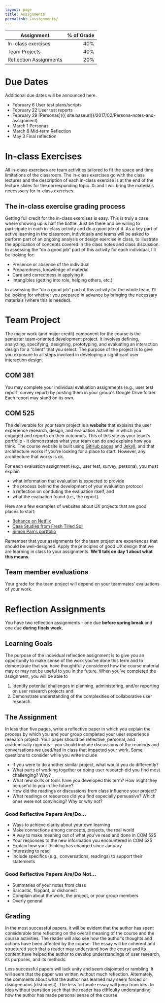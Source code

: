```yaml
---
layout: page
title: Assignments
permalink: /assignments/
---
```


| Assignment       | % of Grade           | 
| ------------- |-------------:| 
| In-class exercises     | 40% |
| Team Projects     | 40%  |
| Reflection Assignments | 20% |

# Due Dates

Additional due dates will be announced here.

- February 6 User test plans/scripts 
- February 22 User test reports
- February 29 [Personas]({{ site.baseurl}}/2017/02/Persona-notes-and-assignment)
- March 1 Personas 
- March 8 Mid-term Reflection
- May 3 Final reflection 

# In-class ExercisesAll in-class exercises are team activities tailored to fit the space and time limitations of the classroom. The in-class exercises go with the class lectures and the description of each in-class exercise is at the end of the lecture slides for the corresponding topic. Xi and I will bring the materials necesssary for in-class exercises.
## The in-class exercise grading process 
Getting full credit for the in-class exercises is easy. This is truly a case where showing up is half the battle. Just be there and be willing to participate in each in-class activity and do a good job of it. As a key part of active learning in the classroom, individuals and teams will be asked to perform part of an ongoing analysis or design exercise in class, to illustrate the application of concepts covered in the class notes and class discussion. In assessing the “do a good job” part of this activity for each individual, I'll be looking for:
- Presence or absence of the individual- Preparedness, knowledge of material- Care and correctness in applying it- Intangibles (getting into role, helping others, etc.)
In assessing the “do a good job” part of this activity for the whole team, I'll be looking for whether you prepared in advance by bringing the necessary materials (where this is needed).
# Team Project The major work (and major credit) component for the course is the semester team-oriented development project. It involves defining, analyzing, specifying, designing, prototyping, and evaluating an interaction design for a “client” that you select. The purpose of the project is to give you exposure to all steps involved in developing a significant user interaction design. 

## COM 381

You may complete your individual evaluation assignments (e.g., user test report, survey report) by posting them in your group's Google Drive folder. Each report may stand on its own.

## COM 525

The deliverable for your team project is a **website** that explains the user experience research, design, and evaluation activities in which you engaged and reports on their outcomes. This of this site as your team's portfolio - it demonstrates what your team can do and explains how you think. The course website is built using [GitHub pages](https://pages.github.com/) and [Jekyll](https://jekyllrb.com/docs/github-pages/), and that architecture works if you're looking for a place to start. However, any architecture that works is ok.

For each evaluation assignment (e.g., user test, survey, persona), you must explain 

- what information that evaluation is expected to provide
- the process behind the development of your evaluation protocol
- a reflection on conduting the evaluation itself, and 
- what the evaluation found (i.e., the report).

Here are a few examples of websites about UX projects that are good places to start:

- [Behance on Netflix](https://www.behance.net/gallery/18246173/UX-Case-Study-The-Netflix-Screening-Room)
- [Case Studies from Fresh Tilled Soil](http://www.freshtilledsoil.com/work/)
- [Simon Pan's portfolio](http://simonpan.com/)
Remember that your assignments for the team project are experiences that should be well-designed. Apply the principles of good UX design that we are learning in class to your assignments. **We'll talk on day 1 about what this means.**## Team member evaluations Your grade for the team project will depend on your teammates' evaluations of your work.

# Reflection Assignments

You have two reflection assignments - one due **before spring break** and one due **during finals week**.

## Learning Goals	The purpose of the individual reflection assignment is to give you an opportunity to make sense of the work you’ve done this term and to demonstrate that you have thoughtfully considered how the course material may or may not be useful to you in the future. When you’ve completed the assignment, you will be able to
1.	Identify potential challenges in planning, administering, and/or reporting on user research projects and2.	Demonstrate understanding of the complexities of collaborative user research.## The	Assignment	In less than five pages, write a reflective paper in which you explain the process by which you and your group completed your user experience research project. Your paper should be reflective, personal, and academically rigorous – you should include discussions of the readings and conversations we used/had in class that impacted your work. Some questions to consider while you write include- If you were to do another similar project, what would you do differently? - What parts of working together or doing user research did you find most challenging? Why? - What new skills or tools have you developed this term? How might they be useful to you in the future?- How did the readings or discussions from class influence your project?- What readings or resources did you find especially persuasive? Which ones were not convincing? Why or why not?

### Good Reflective Papers Are/Do…
 - Ways to achieve clarity about your own learning- Make connections among concepts, projects, the real world- A way to make meaning out of what you’ve read and done in COM 525- Your responses to the new information you encountered in COM 525- Explain how your thinking has changed since January- Interesting to read- Include specifics (e.g., conversations, readings) to support their statements
### Good Reflective Papers Are/Do Not…
- Summaries of your notes from class- Sarcastic, flippant, or dishonest- Complain about the work, the project, or your group members- Overly general## Grading	In the most successful papers, it will be evident that the author has spent considerable time reflecting on the overall meaning of the course and the course activities. The reader will also see how the author’s thoughts and actions have been affected by the course. The essay will be coherent and structured such that a reader may understand how the course and its content have helped the author to develop understandings of user research, its purposes, and its methods.Less successful papers will lack unity and seem disjointed or rambling. It will seem that the paper was written without much reflection. Alternately, the comments about what the author has learned may seem forced or disingenuous (dishonest). The less fortunate essay will jump from idea to idea without transition such that the reader has difficulty understanding how the author has made personal sense of the course.
